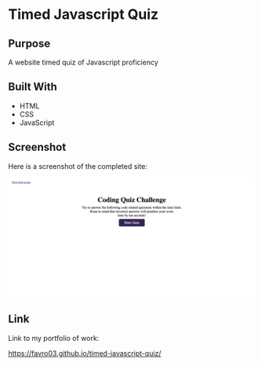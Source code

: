 # Timed Javascript Quiz

## Purpose
A website timed quiz of Javascript proficiency

## Built With
* HTML
* CSS
* JavaScript

## Screenshot
Here is a screenshot of the completed site:

![timed Javascript quiz screenshot](/assets/images/Quiz.png)

## Link
Link to my portfolio of work:

https://favro03.github.io/timed-javascript-quiz/

